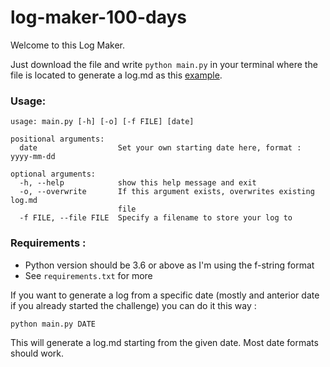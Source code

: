 # log-maker-100-days

Welcome to this Log Maker.

Just download the file and write `python main.py` in your terminal where the file is located to generate a log.md as this [example](log.md).

### Usage:
```
usage: main.py [-h] [-o] [-f FILE] [date]

positional arguments:
  date                  Set your own starting date here, format : yyyy-mm-dd

optional arguments:
  -h, --help            show this help message and exit
  -o, --overwrite       If this argument exists, overwrites existing log.md
                        file
  -f FILE, --file FILE  Specify a filename to store your log to
  ```

### Requirements :

* Python version should be 3.6 or above as I'm using the f-string format
* See `requirements.txt` for more

If you want to generate a log from a specific date (mostly and anterior date if you already started the challenge) you can do it this way :

`python main.py DATE`

This will generate a log.md starting from the given date. Most date formats should work. 
